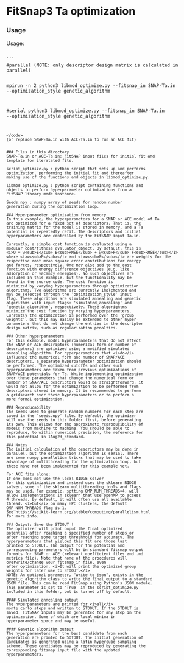 # FitSnap3 Ta optimization

### Usage 
Usage: 

<code>
```
#parallel (NOTE: only descriptor design matrix is calculated in parallel)

mpirun -n 2 python3 libmod_optimize.py --fitsnap_in SNAP-Ta.in --optimization_style genetic_algorithm

#serial
python3 libmod_optimize.py --fitsnap_in SNAP-Ta.in --optimization_style genetic_algorithm

```
</code>
(or replace SNAP-Ta.in with ACE-Ta.in to run an ACE fit)


### Files in this directory
SNAP-Ta.in or ACE-Ta.in: FitSNAP input files for initial fit and 
template for iteratated fits.

script_optimize.py : python script that sets up and performs
optimization, performing the initial fit and thereafter 
making use of the functions and objects in libmod_optimize.py.

libmod_optimize.py : python script containing functions and
objects to perform hyperparameter optimizations from a 
FitSNAP library mode instance.

Seeds.npy : numpy array of seeds for random number 
generation during the optimization loop.

### Hyperparameter optimization from memory
In this example, the hyperparameters for a SNAP or ACE model of Ta
are optimized for a fixed set of descriptors. That is, the
training matrix for the model is stored in memory, and a Ta
potential is repeatedly refit. The descriptors and initial
hyperparameters are controlled by the FitSNAP input Ta.in.

Currently, a simple cost function is evaluated using a 
modular cost/fitness evaluator object. By default, this is
<i>Q = w<sub>E</sub> E<sub>RMSE</sub> + w<sub>F</sub> F<sub>RMSE</sub></i>
where <i>w<sub>E</sub></i> and <i>w<sub>F</sub></i> are weights for the
respective root mean square error contributions for energy
and forces, respectively. One may also add to the cost 
function with energy difference objectives (e.g. like
adsorption or vacancy energies). No such objectives are 
included in this example, but the functionality may be 
found in the source code. The cost function is 
minimized by varying hyperparameters through optimization
algorithms. Two algorithms are currently implemented and 
may be selected through the 'optimization_style' input 
flag. These algorithms are simulated annealing and genetic
algorithms with input flags: 'simulated_annealing' and 
'genetic_algorithm', respectively. These algorightms
minimize the cost function by varying hyperparameters.
Currently the optimization is performed over the 'group 
weights', but this may easily be extended to other hyper-
parameters that do not change the entries in the descriptor
design matrix, such as regularization penalties.

### Other hyperparameters
For this example, model hyperparameters that do not affect
the SNAP or ACE descriptors (numerical form or number of 
descriptors) are optimized using a modified simulated 
annealing algorithm. For hyperparameters that <i>do</i> 
influence the numerical form and number of SNAP/ACE
descriptors, a separate hyperparameter optimization should
be performed. The optimized cutoffs and other such 
hyperparameters are taken from previous optimizations of 
SNAP/ACE potentials for Ta. While implementing optimization
over these parameters that change the numerical form or
number of SNAP/ACE descriptors would be straightforward, it
would not allow for the optimization to be performed from
descriptors stored in memory. It is recommended to perform
a gridsearch over these hyperparameters or to perform a 
more formal optimization.

### Reproducability
The seeds used to generate random numbers for each step are
saved in the 'seeds.npy' file. By default, the optimizer
will use the seeds in this folder first, before generating 
its own. This allows for the approximate reproducibility of
models from machine to machine. You should be able to 
reproduce, to within numerical precision, the reference for
this potential in 1Aug23_Standard.

### Notes
The initial calculation of the descriptors may be done in
parallel, but the optimization algorithm is serial. There
are some numpy parallelism tricks that may be used to take
advantage of multithreading for the optimization loop, but 
these have not been implemented for this example yet. 

For ACE fits alone: 
If one does not use the local RIDGE solver
for this optimization and instead uses the sklearn RIDGE
solver, some of the sklearn multithreading tools and flags
may be used. For example, setting OMP_NUM_THREADS=4, will 
allow implementations in sklearn that use openMP to access
4 threads. By default, it will often use all available 
thread, <i>but</i> on many HPC clusters, the default
OMP_NUM_THREADS flag is 1.
See https://scikit-learn.org/stable/computing/parallelism.html
for more info.

### Output: Save the STDOUT !
The optimizer will print ouput the final optimized 
potential after reaching a specified number of steps or
after reaching some target threshhold for accuracy. The
hyperparameters that yielded this fit are those last
printed to STDOUT. The output for the potential and 
corresponding parameters will be in standard fitsnap output
formats for SNAP or ACE (relevant coefficient files and .md 
metrics file). Note that none of the procedures will 
overwrite/change your fitsnap_in file, even
after optimization. <i>It will print the optimized group
weights for later use to STDOUT.</i>
NOTE: An optional parameter, "write_to_json", exists in the 
genetic_algorithm class to write the final output to a standard
JSON file. This can be read FitSnap using Python's JSON module. 
This parameter is set to 'True' in the script_optimize.py 
included in this folder, but is turned off by default.

#### Simulated annealing output
The hyperparameters are printed for <i>all</i>
monte carlo steps and written to STDOUT. If the STDOUT is
saved, FitSNAP inputs may be generated for any step in the
optimization. Some of which are local minima in
hyperparameter space and may be useful.

#### Genetic algorithm output
The hyperparameters for the best candidate from each 
generation are printed to SDTOUT. The initial generation of
candidates is generated using a latin hypercube sampling
scheme. These candidates may be reproduced by generating the 
corresponding fitsnap input file with the updated 
hyperparameters.

